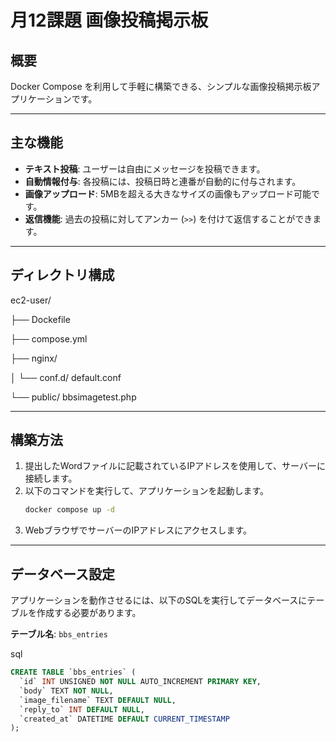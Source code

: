 # 月12課題 画像投稿掲示板

## 概要

Docker Compose を利用して手軽に構築できる、シンプルな画像投稿掲示板アプリケーションです。

---

## 主な機能

-   **テキスト投稿**: ユーザーは自由にメッセージを投稿できます。
-   **自動情報付与**: 各投稿には、投稿日時と連番が自動的に付与されます。
-   **画像アップロード**: 5MBを超える大きなサイズの画像もアップロード可能です。
-   **返信機能**: 過去の投稿に対してアンカー (`>>`) を付けて返信することができます。

---

## ディレクトリ構成

ec2-user/

├── Dockefile

├── compose.yml

├── nginx/

│   └── conf.d/ default.conf

└── public/ bbsimagetest.php

---

## 構築方法

1.  提出したWordファイルに記載されているIPアドレスを使用して、サーバーに接続します。
2.  以下のコマンドを実行して、アプリケーションを起動します。
    ```bash
    docker compose up -d
    ```
3.  WebブラウザでサーバーのIPアドレスにアクセスします。

---

## データベース設定

アプリケーションを動作させるには、以下のSQLを実行してデータベースにテーブルを作成する必要があります。

**テーブル名**: `bbs_entries`

sql
```sql
CREATE TABLE `bbs_entries` (
  `id` INT UNSIGNED NOT NULL AUTO_INCREMENT PRIMARY KEY,
  `body` TEXT NOT NULL,
  `image_filename` TEXT DEFAULT NULL,
  `reply_to` INT DEFAULT NULL,
  `created_at` DATETIME DEFAULT CURRENT_TIMESTAMP
);
```
